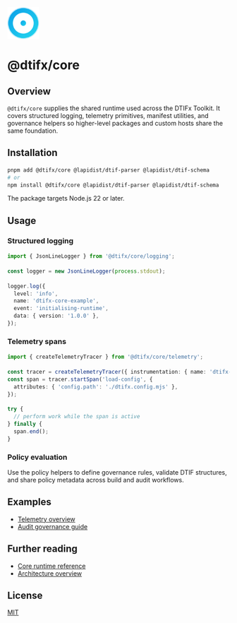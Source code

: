 <!-- markdownlint-disable MD041 -->
<!-- markdownlint-disable MD033 -->
<div align="left">
  <a href="https://dtifx.lapidist.net/core/" target="_blank" rel="noopener">
    <img src="logo.svg" alt="DTIFx Core logomark" width="72" height="72" />
  </a>
</div>
<h1>@dtifx/core</h1>
<!-- markdownlint-enable MD033 -->
<!-- markdownlint-enable MD041 -->

## Overview

`@dtifx/core` supplies the shared runtime used across the DTIFx Toolkit. It covers structured
logging, telemetry primitives, manifest utilities, and governance helpers so higher-level packages
and custom hosts share the same foundation.

## Installation

```bash
pnpm add @dtifx/core @lapidist/dtif-parser @lapidist/dtif-schema
# or
npm install @dtifx/core @lapidist/dtif-parser @lapidist/dtif-schema
```

The package targets Node.js 22 or later.

## Usage

### Structured logging

```ts
import { JsonLineLogger } from '@dtifx/core/logging';

const logger = new JsonLineLogger(process.stdout);

logger.log({
  level: 'info',
  name: 'dtifx-core-example',
  event: 'initialising-runtime',
  data: { version: '1.0.0' },
});
```

### Telemetry spans

```ts
import { createTelemetryTracer } from '@dtifx/core/telemetry';

const tracer = createTelemetryTracer({ instrumentation: { name: 'dtifx-core-example' } });
const span = tracer.startSpan('load-config', {
  attributes: { 'config.path': './dtifx.config.mjs' },
});

try {
  // perform work while the span is active
} finally {
  span.end();
}
```

### Policy evaluation

Use the policy helpers to define governance rules, validate DTIF structures, and share policy
metadata across build and audit workflows.

## Examples

- [Telemetry overview](../../docs/overview/telemetry.md)
- [Audit governance guide](../../docs/guides/audit-governance.md)

## Further reading

- [Core runtime reference](https://dtifx.lapidist.net/reference/core-runtime)
- [Architecture overview](https://dtifx.lapidist.net/overview/architecture)

## License

[MIT](LICENSE)
